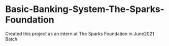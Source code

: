 # Basic-Banking-System-The-Sparks-Foundation
Created this project as an intern at The Sparks Foundation in June2021 Batch
